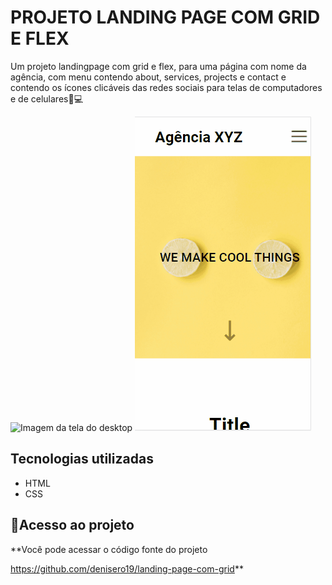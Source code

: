 # PROJETO LANDING PAGE COM GRID E FLEX
Um projeto landingpage com grid e flex, para uma página com nome da agência, com menu contendo about, services, projects e contact e contendo os ícones clicáveis das redes sociais para telas de computadores e de celulares📲💻

<img src="./pagina.gif" alt="Imagem da tela do desktop"> 

<img src="./landing mobile.gif" alt="Imagem da tela do mobile">

## Tecnologias utilizadas
- HTML
- CSS

## 📂Acesso ao projeto

**Você pode acessar o código fonte do projeto 

<https://github.com/denisero19/landing-page-com-grid>**

